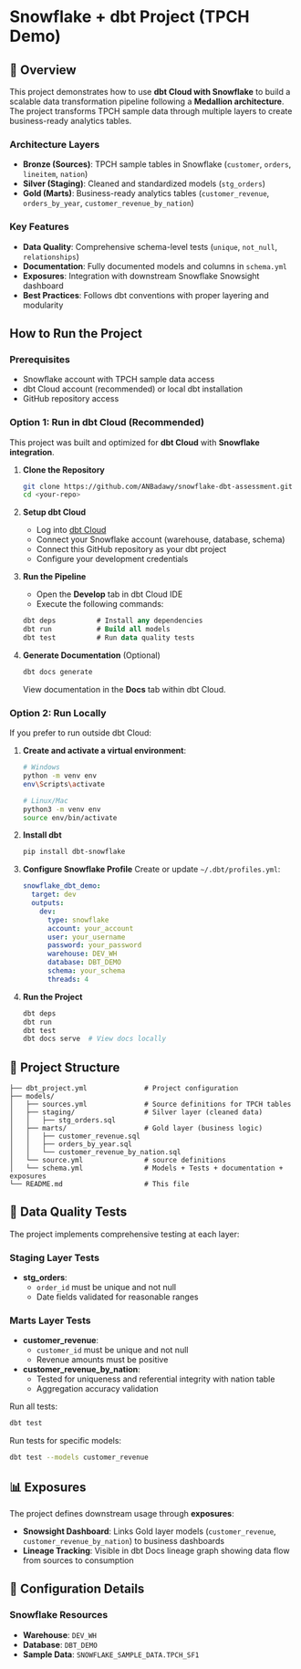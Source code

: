 # Snowflake + dbt Project (TPCH Demo)

## 📖 Overview

This project demonstrates how to use **dbt Cloud with Snowflake** to build a scalable data transformation pipeline following a **Medallion architecture**. The project transforms TPCH sample data through multiple layers to create business-ready analytics tables.

### Architecture Layers
- **Bronze (Sources)**: TPCH sample tables in Snowflake (`customer`, `orders`, `lineitem`, `nation`)
- **Silver (Staging)**: Cleaned and standardized models (`stg_orders`)
- **Gold (Marts)**: Business-ready analytics tables (`customer_revenue`, `orders_by_year`, `customer_revenue_by_nation`)

### Key Features
- **Data Quality**: Comprehensive schema-level tests (`unique`, `not_null`, `relationships`)
- **Documentation**: Fully documented models and columns in `schema.yml`
- **Exposures**: Integration with downstream Snowflake Snowsight dashboard
- **Best Practices**: Follows dbt conventions with proper layering and modularity

## How to Run the Project

### Prerequisites
- Snowflake account with TPCH sample data access
- dbt Cloud account (recommended) or local dbt installation
- GitHub repository access

### Option 1: Run in dbt Cloud (Recommended)

This project was built and optimized for **dbt Cloud** with **Snowflake integration**.

1. **Clone the Repository**
   ```bash
   git clone https://github.com/ANBadawy/snowflake-dbt-assessment.git
   cd <your-repo>
   ```

2. **Setup dbt Cloud**
   - Log into [dbt Cloud](https://cloud.getdbt.com/)
   - Connect your Snowflake account (warehouse, database, schema)
   - Connect this GitHub repository as your dbt project
   - Configure your development credentials

3. **Run the Pipeline**
   - Open the **Develop** tab in dbt Cloud IDE
   - Execute the following commands:
   ```sql
   dbt deps          # Install any dependencies
   dbt run           # Build all models
   dbt test          # Run data quality tests
   ```

4. **Generate Documentation** (Optional)
   ```sql
   dbt docs generate
   ```
   View documentation in the **Docs** tab within dbt Cloud.

### Option 2: Run Locally

If you prefer to run outside dbt Cloud:

1. **Create and activate a virtual environment**:
   ```bash
   # Windows
   python -m venv env
   env\Scripts\activate

   # Linux/Mac
   python3 -m venv env
   source env/bin/activate
   ```

2. **Install dbt**
   ```bash
   pip install dbt-snowflake
   ```

3. **Configure Snowflake Profile**
   Create or update `~/.dbt/profiles.yml`:
   ```yaml
   snowflake_dbt_demo:
     target: dev
     outputs:
       dev:
         type: snowflake
         account: your_account
         user: your_username
         password: your_password
         warehouse: DEV_WH
         database: DBT_DEMO
         schema: your_schema
         threads: 4
   ```
4. **Run the Project**
   ```bash
   dbt deps
   dbt run
   dbt test
   dbt docs serve  # View docs locally
   ```

## 📂 Project Structure

```
├── dbt_project.yml              # Project configuration
├── models/
│   ├── sources.yml              # Source definitions for TPCH tables
│   ├── staging/                 # Silver layer (cleaned data)
│   │   ├── stg_orders.sql
│   ├── marts/                   # Gold layer (business logic)
│   │   ├── customer_revenue.sql
│   │   ├── orders_by_year.sql
│   │   └── customer_revenue_by_nation.sql
│   └── source.yml               # source definitions
│   └── schema.yml               # Models + Tests + documentation + exposures
└── README.md                    # This file
```

## 🧪 Data Quality Tests

The project implements comprehensive testing at each layer:

### Staging Layer Tests
- **stg_orders**: 
  - `order_id` must be unique and not null
  - Date fields validated for reasonable ranges

### Marts Layer Tests
- **customer_revenue**: 
  - `customer_id` must be unique and not null
  - Revenue amounts must be positive
- **customer_revenue_by_nation**: 
  - Tested for uniqueness and referential integrity with nation table
  - Aggregation accuracy validation

Run all tests:
```bash
dbt test
```

Run tests for specific models:
```bash
dbt test --models customer_revenue
```

## 📊 Exposures

The project defines downstream usage through **exposures**:

- **Snowsight Dashboard**: Links Gold layer models (`customer_revenue`, `customer_revenue_by_nation`) to business dashboards
- **Lineage Tracking**: Visible in dbt Docs lineage graph showing data flow from sources to consumption

## 🔧 Configuration Details

### Snowflake Resources
- **Warehouse**: `DEV_WH`
- **Database**: `DBT_DEMO`
- **Sample Data**: `SNOWFLAKE_SAMPLE_DATA.TPCH_SF1`
